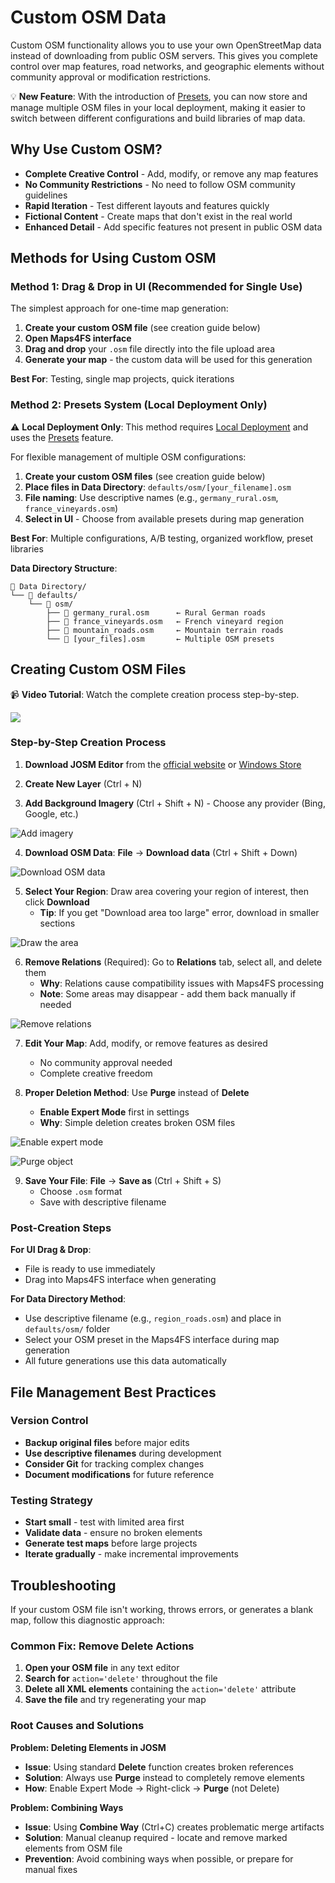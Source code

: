 # Custom OSM Data

Custom OSM functionality allows you to use your own OpenStreetMap data instead of downloading from public OSM servers. This gives you complete control over map features, road networks, and geographic elements without community approval or modification restrictions.

💡 **New Feature**: With the introduction of [Presets](presets.md), you can now store and manage multiple OSM files in your local deployment, making it easier to switch between different configurations and build libraries of map data.

## Why Use Custom OSM?

- **Complete Creative Control** - Add, modify, or remove any map features
- **No Community Restrictions** - No need to follow OSM community guidelines
- **Rapid Iteration** - Test different layouts and features quickly
- **Fictional Content** - Create maps that don't exist in the real world
- **Enhanced Detail** - Add specific features not present in public OSM data

## Methods for Using Custom OSM

### Method 1: Drag & Drop in UI (Recommended for Single Use)
The simplest approach for one-time map generation:

1. **Create your custom OSM file** (see creation guide below)
2. **Open Maps4FS interface**
3. **Drag and drop** your `.osm` file directly into the file upload area
4. **Generate your map** - the custom data will be used for this generation

**Best For**: Testing, single map projects, quick iterations

### Method 2: Presets System (Local Deployment Only)

⚠️ **Local Deployment Only**: This method requires [Local Deployment](local_deployment.md) and uses the [Presets](presets.md) feature.

For flexible management of multiple OSM configurations:

1. **Create your custom OSM files** (see creation guide below)
2. **Place files in Data Directory**: `defaults/osm/[your_filename].osm`
3. **File naming**: Use descriptive names (e.g., `germany_rural.osm`, `france_vineyards.osm`)
4. **Select in UI** - Choose from available presets during map generation

**Best For**: Multiple configurations, A/B testing, organized workflow, preset libraries

**Data Directory Structure**:
```
📁 Data Directory/
└── 📂 defaults/
    └── 📂 osm/
        ├── 📄 germany_rural.osm      ← Rural German roads
        ├── 📄 france_vineyards.osm   ← French vineyard region  
        ├── 📄 mountain_roads.osm     ← Mountain terrain roads
        └── 📄 [your_files].osm       ← Multiple OSM presets
```

## Creating Custom OSM Files

📹 **Video Tutorial**: Watch the complete creation process step-by-step.

<a href="https://www.youtube.com/watch?v=duTXvkIiECY" target="_blank"><img src="https://github.com/user-attachments/assets/8e130247-57f2-4d0a-9a9a-a13fa847c0d8"/></a>

### Step-by-Step Creation Process

1. **Download JOSM Editor** from the [official website](https://josm.openstreetmap.de/) or [Windows Store](https://apps.microsoft.com/detail/xpfcg1gv0wwgzx)

2. **Create New Layer** (Ctrl + N)

3. **Add Background Imagery** (Ctrl + Shift + N) - Choose any provider (Bing, Google, etc.)

![Add imagery](https://github.com/user-attachments/assets/8b6f0a68-821f-42d4-aff7-fda56485c175)

4. **Download OSM Data**: **File** → **Download data** (Ctrl + Shift + Down)

![Download OSM data](https://github.com/user-attachments/assets/35b78426-73f8-4332-94dc-952510e025f1)

5. **Select Your Region**: Draw area covering your region of interest, then click **Download**
   - **Tip**: If you get "Download area too large" error, download in smaller sections

![Draw the area](https://github.com/user-attachments/assets/ba033f1a-adcb-4215-9852-4f01dfe1e4ef)

6. **Remove Relations** (Required): Go to **Relations** tab, select all, and delete them
   - **Why**: Relations cause compatibility issues with Maps4FS processing
   - **Note**: Some areas may disappear - add them back manually if needed

![Remove relations](https://github.com/user-attachments/assets/65e1ef68-fdc2-4117-8032-2429cbaeb574)

7. **Edit Your Map**: Add, modify, or remove features as desired
   - No community approval needed
   - Complete creative freedom

8. **Proper Deletion Method**: Use **Purge** instead of **Delete**
   - **Enable Expert Mode** first in settings
   - **Why**: Simple deletion creates broken OSM files

![Enable expert mode](https://github.com/user-attachments/assets/eaee73df-76bb-48db-be6b-d4ddb7c5ea7c)

![Purge object](https://github.com/user-attachments/assets/75c90888-cf6d-437b-906f-89b029350044)

9. **Save Your File**: **File** → **Save as** (Ctrl + Shift + S)
   - Choose `.osm` format
   - Save with descriptive filename

### Post-Creation Steps

**For UI Drag & Drop**:
- File is ready to use immediately
- Drag into Maps4FS interface when generating

**For Data Directory Method**:
- Use descriptive filename (e.g., `region_roads.osm`) and place in `defaults/osm/` folder
- Select your OSM preset in the Maps4FS interface during map generation
- All future generations use this data automatically

## File Management Best Practices

### **Version Control**
- **Backup original files** before major edits
- **Use descriptive filenames** during development
- **Consider Git** for tracking complex changes
- **Document modifications** for future reference

### **Testing Strategy**
- **Start small** - test with limited area first
- **Validate data** - ensure no broken elements
- **Generate test maps** before large projects
- **Iterate gradually** - make incremental improvements

## Troubleshooting

If your custom OSM file isn't working, throws errors, or generates a blank map, follow this diagnostic approach:

### Common Fix: Remove Delete Actions

1. **Open your OSM file** in any text editor
2. **Search for** `action='delete'` throughout the file
3. **Delete all XML elements** containing the `action='delete'` attribute
4. **Save the file** and try regenerating your map

### Root Causes and Solutions

**Problem: Deleting Elements in JOSM**
- **Issue**: Using standard **Delete** function creates broken references
- **Solution**: Always use **Purge** instead to completely remove elements
- **How**: Enable Expert Mode → Right-click → **Purge** (not Delete)

**Problem: Combining Ways**
- **Issue**: Using **Combine Way** (Ctrl+C) creates problematic merge artifacts  
- **Solution**: Manual cleanup required - locate and remove marked elements from OSM file
- **Prevention**: Avoid combining ways when possible, or prepare for manual fixes
